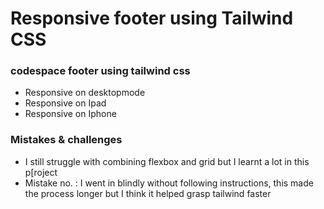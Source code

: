 # Responsive footer using Tailwind CSS

### codespace footer using tailwind css

- Responsive on desktopmode
- Responsive on Ipad
- Responsive on Iphone


### Mistakes & challenges
- I still struggle with combining flexbox and grid but I learnt a lot in this p[roject
- Mistake no. : I went in blindly without following instructions, this made the process longer but I think it helped grasp tailwind faster
  
